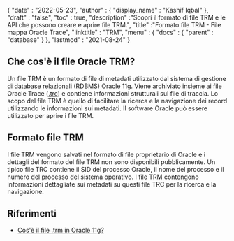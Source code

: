 {
  "date" : "2022-05-23",
  "author" : {
    "display_name" : "Kashif Iqbal"
},
  "draft" : "false",
  "toc" : true,
  "description" :"Scopri il formato di file TRM e le API che possono creare e aprire file TRM.",
  "title" :"Formato file TRM - File mappa Oracle Trace",
  "linktitle" : "TRM",
  "menu" : {
    "docs" : {
      "parent" : "database"
}
},
  "lastmod" : "2021-08-24"
}

## Che cos'è il file Oracle TRM?

Un file TRM è un formato di file di metadati utilizzato dal sistema di gestione di database relazionali (RDBMS) Oracle 11g. Viene archiviato insieme ai file Oracle Trace ([.trc](/it/database/trc/)) e contiene informazioni strutturali sul file di traccia. Lo scopo del file TRM è quello di facilitare la ricerca e la navigazione dei record utilizzando le informazioni sui metadati. Il software Oracle può essere utilizzato per aprire i file TRM.

## Formato file TRM

I file TRM vengono salvati nel formato di file proprietario di Oracle e i dettagli del formato del file TRM non sono disponibili pubblicamente. Un tipico file TRC contiene il SID del processo Oracle, il nome del processo e il numero del processo del sistema operativo. I file TRM contengono informazioni dettagliate sui metadati su questi file TRC per la ricerca e la navigazione.

## Riferimenti ##

* [Cos'è il file .trm in Oracle 11g?](https://forums.oracle.com/ords/apexds/post/what-is-trm-file-in-oracle-11g-0659)

